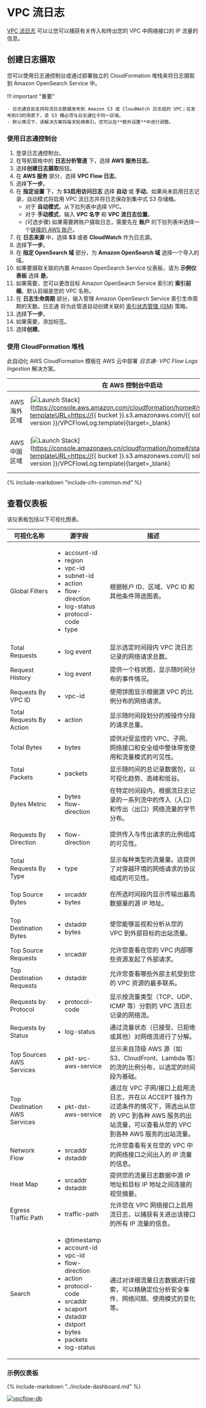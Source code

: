 # VPC 流日志
[VPC 流日志](https://docs.aws.amazon.com/vpc/latest/userguide/flow-logs.html) 可以让您可以捕获有关传入和传出您的 VPC 中网络接口的 IP 流量的信息。

## 创建日志摄取
您可以使用日志通控制台或通过部署独立的 CloudFormation 堆栈来将日志摄取到 Amazon OpenSearch Service 中。

!!! important "重要"

    - 日志通目前支持将流日志数据发布到 Amazon S3 或 CloudWatch 日志组的 VPC；在发布到S3的场景下，该 S3 桶必须与日志通位于同一区域。
    - 默认情况下，该解决方案将每天轮换索引。您可以在**额外设置**中进行调整。

### 使用日志通控制台
1. 登录日志通控制台。
2. 在导航窗格中的 **日志分析管道** 下，选择 **AWS 服务日志**。
3. 选择**创建日志摄取**按钮。
4. 在 **AWS 服务** 部分，选择 **VPC Flow 日志**。
5. 选择**下一步**。
6. 在 **指定设置** 下，为 **S3启用访问日志** 选择 **自动** 或 **手动**。如果尚未启用日志记录，自动模式将启用 VPC 流日志并将日志保存到集中式 S3 存储桶。
    - 对于 **自动模式**，从下拉列表中选择 VPC。
    - 对于 **手动模式**，输入 **VPC 名字** 和 **VPC 流日志位置**。
    - (可选步骤) 如果需要跨账户摄取日志，需要先在 **账户** 的下拉列表中选择一个[链接的 AWS 账户](../link-account/index.md)。
 7. 在 **日志来源** 中，选择 **S3** 或者 **CloudWatch** 作为日志源。
 8. 选择**下一步**。
 9. 在 **指定 OpenSearch 域** 部分，为 **Amazon OpenSearch 域** 选择一个导入的域。
 10. 如果要摄取关联的内置 Amazon OpenSearch Service 仪表板，请为 **示例仪表板** 选择 **是**。
 11. 如果需要，您可以更改目标 Amazon OpenSearch Service 索引的 **索引前缀**。默认前缀是您的 VPC 名称。
 12. 在 **日志生命周期** 部分，输入管理 Amazon OpenSearch Service 索引生命周期的天数。日志通 将为此管道自动创建关联的 [索引状态管理 (ISM)](https://opensearch.org/docs/latest/im-plugin/ism/index/) 策略。
 13. 选择**下一步**。
 14. 如果需要，添加标签。
 15. 选择**创建**。

### 使用 CloudFormation 堆栈
此自动化 AWS CloudFormation 模板在 AWS 云中部署 *日志通- VPC Flow Logs Ingestion* 解决方案。

|                      | 在 AWS 控制台中启动                                        | 下载模板                                            |
| -------------------- | ------------------------------------------------------------ | ------------------------------------------------------------ |
| AWS 海外区域 | [![Launch Stack](../../images/launch-stack.png)](https://console.aws.amazon.com/cloudformation/home#/stacks/new?templateURL=https://{{ bucket }}.s3.amazonaws.com/{{ solution }}/{{ version }}/VPCFlowLog.template){target=_blank} | [Template](https://{{ bucket }}.s3.amazonaws.com/{{ solution }}/{{ version }}/VPCFlowLog.template) |
| AWS 中国区域 | [![Launch Stack](../../images/launch-stack.png)](https://console.amazonaws.cn/cloudformation/home#/stacks/new?templateURL=https://{{ bucket }}.s3.amazonaws.com/{{ solution }}/{{ version }}/VPCFlowLog.template){target=_blank} | [Template](https://{{ bucket }}.s3.amazonaws.com/{{ solution }}/{{ version }}/VPCFlowLog.template) |

{%
include-markdown "include-cfn-common.md"
%}

## 查看仪表板

该仪表板包括以下可视化图表。

| 可视化名称                  | 源字段                                                                                                                                                                                                                                          | 描述                                                                                                                                                                                                                                                              |
| ------------------------- | --------------------------------------------------------------------------------------------------------------------------------------------------------------------------------------------------------------------------------------------- | ----------------------------------------------------------------------------------------------------------------------------------------------------------------------------------------------------------------------------------------------------------------- |
| Global Filters            | <ul><li> account-id </li><li> region </li><li> vpc-id </li><li> subnet-id </li><li> action </li><li> flow-direction </li><li> log-status </li><li> protocol-code </li><li> type </li></ul> | 根据帐户 ID、区域、VPC ID 和其他条件筛选图表。                                                                                                                                                                                                                     |
| Total Requests            | <ul><li> log event </li></ul>                                                                                                                                                 | 显示选定时间段内 VPC 流日志记录的网络请求总数。                                                                                                                                                                                                                    |
| Request History           | <ul><li> log event </li></ul>                                                                                                                                                 | 提供一个柱状图，显示随时间分布的事件情况。                                                                                                                                                                                                                        |
| Requests By VPC ID        | <ul><li> vpc-id </li></ul>                                                                                                                                                    | 使用饼图显示根据源 VPC 的比例分布的网络请求。                                                                                                                                                                                                                        |
| Total Requests By Action  | <ul><li> action </li></ul>                                                                                                                                                    | 显示随时间段划分的按操作分段的请求总量。                                                                                                                                                                                                                          |
| Total Bytes               | <ul><li> bytes</li></ul>                                                                                                                                                      | 提供对受监控的 VPC、子网、网络接口和安全组中整体带宽使用和流量模式的可见性。                                                                                                                                                                                      |
| Total Packets             | <ul><li> packets </li></ul>                                                                                                                                                   | 显示随时间的总记录数据包，以可视化趋势、高峰和低谷。                                                                                                                                                                                                                |
| Bytes Metric              | <ul><li> bytes</li><li>flow-direction</li></ul>                                                                                                                               | 在特定时间段内，根据流日志记录的一系列流中的传入（入口）和传出（出口）网络流量的字节分布。                                                                                                                                                                           |
| Requests By Direction     | <ul><li> flow-direction</li></ul>                                                                                                                                             | 提供传入与传出请求的比例组成的可见性。                                                                                                                                                                                                                              |
| Total Requests By Type    | <ul><li> type </li></ul>                                                                                                                                                      | 显示每种类型的流量量。这提供了对穿越环境的网络请求的协议组成的可见性。                                                                                                                                                                                                |
| Top Source Bytes          | <ul><li> srcaddr</li><li> bytes</li></ul>                                                                                                                                     | 在所选时间段内显示传输出最高数据量的源 IP 地址。                                                                                                                                                                                                                    |
| Top Destination Bytes     | <ul><li> dstaddr</li><li> bytes</li></ul>                                                                                                                                     | 使您能够监视和分析从您的 VPC 到外部目标的出站流量。                                                                                                                                                                                                                  |
| Top Source Requests       | <ul><li>srcaddr </li></ul>                                                                                                                                                    | 允许您查看在您的 VPC 内部哪些资源发起了外部请求。                                                                                                                                                                                                                  |
| Top Destination Requests  | <ul><li> dstaddr</li></ul>                                                                                                                                                    | 允许您查看哪些外部主机受到您的 VPC 资源的最多联系。                                                                                                                                                                                                              |
| Requests by Protocol      | <ul><li> protocol-code</li></ul>                                                                                                                                              | 显示按流量类型（TCP、UDP、ICMP 等）分割的 VPC 流日志记录的网络流。                                                                                                                                                                                                   |
| Requests by Status        | <ul><li> log-status</li></ul>                                                                                                                                                 | 通过流量状态（已接受、已拒绝或其他）对网络流进行了分解。                                                                                                                                                                                                             |
| Top Sources AWS Services  | <ul><li> pkt-src-aws-service</li></ul>                                                                                                                                        | 显示来自顶级 AWS 源（如 S3、CloudFront、Lambda 等）的流的比例分布，以选定的时间段为基础。                                                                                                                                                                           |
| Top Destination AWS Services | <ul><li> pkt-dst-aws-service</li></ul>                                                                                                                                       | 通过在 VPC 子网/接口上启用流日志，并在以 ACCEPT 操作为过滤条件的情况下，筛选出从您的 VPC 到各种 AWS 服务的出站流量，可以查看从您的 VPC 到各种 AWS 服务的出站流量。                                                                                                         |
| Network Flow              | <ul><li>srcaddr</li><li>dstaddr</li></ul>                                                                                                                                     | 允许您查看有关在您的 VPC 中的网络接口之间出入的 IP 流量的信息。                                                                                                                                                                                                      |
| Heat Map                  | <ul><li>srcaddr</li><li>dstaddr</li></ul>                                                                                                                                     | 提供您的流量日志数据中源 IP 地址和目标 IP 地址之间连接的视觉摘要。                                                                                                                                                                                                   |
| Egress Traffic Path       | <ul><li>traffic-path</li></ul>                                                                                                                                                | 允许您在 VPC 网络接口上启用流日志，以捕获有关进出该接口的所有 IP 流量的信息。                                                                                                                                                                                           |
| Search                    | <ul><li>@timestamp</li><li>account-id</li><li>vpc-id</li><li>	flow-direction</li><li>action</li><li>protocol-code</li><li>srcaddr</li><li>scaport</li><li>dstaddr</li><li>dstport</li><li>bytes</li><li>packets</li><li>log-status</li></ul>| 通过对详细流量日志数据进行搜索，可以精确定位分析安全事件、网络问题、使用模式的变化等。                                                                                                                                                                                  |

### 示例仪表板

{%
include-markdown "../include-dashboard.md"
%}

[![vpcflow-db]][vpcflow-db]

[vpcflow-db]: ../../images/dashboards/vpcflow-db.png
